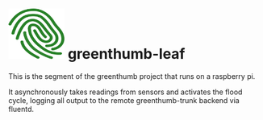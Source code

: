 # <img src="./logo_sm.svg" width="111" height="100"> greenthumb-leaf

This is the segment of the greenthumb project that runs on a raspberry pi.

It asynchronously takes readings from sensors and activates the flood cycle, logging all output to the remote greenthumb-trunk backend via fluentd.
